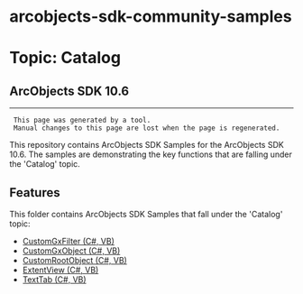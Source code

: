 # arcobjects-sdk-community-samples 
# Topic: Catalog
## ArcObjects SDK 10.6  

----------
     This page was generated by a tool.
     Manual changes to this page are lost when the page is regenerated.

This repository contains ArcObjects SDK Samples for the ArcObjects SDK 10.6.  The samples are demonstrating the key functions that are falling under the 'Catalog' topic.  


## Features

This folder contains ArcObjects SDK Samples that fall under the 'Catalog' topic:

* [CustomGxFilter (C#, VB)](../../../../tree/master/Net/Catalog/CustomGxFilter)  
* [CustomGxObject (C#, VB)](../../../../tree/master/Net/Catalog/CustomGxObject)  
* [CustomRootObject (C#, VB)](../../../../tree/master/Net/Catalog/CustomRootObject)  
* [ExtentView (C#, VB)](../../../../tree/master/Net/Catalog/ExtentView)  
* [TextTab (C#, VB)](../../../../tree/master/Net/Catalog/TextTab)  


